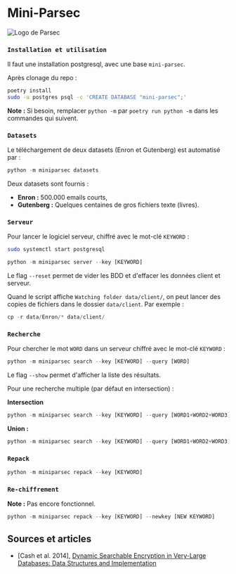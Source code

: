 # Mini-Parsec

![Logo de Parsec](https://github.com/Scille/parsec-cloud/blob/master/docs/parsec_doc_logo.png)

### `Installation et utilisation`

Il faut une installation postgresql, avec une base `mini-parsec`.

Après clonage du repo :

```bash
poetry install
sudo -u postgres psql -c 'CREATE DATABASE "mini-parsec";'
```

**Note :** Si besoin, remplacer `python -m` par `poetry run python -m` dans les commandes qui suivent.

### `Datasets`

Le téléchargement de deux datasets (Enron et Gutenberg) est automatisé par :

```Python
python -m miniparsec datasets
```

Deux datasets sont fournis :

- **Enron :** 500.000 emails courts,
- **Gutenberg :** Quelques centaines de gros fichiers texte (livres).

### `Serveur`

Pour lancer le logiciel serveur, chiffré avec le mot-clé `KEYWORD` :

```bash
sudo systemctl start postgresql
```

```Python
python -m miniparsec server --key [KEYWORD]
```

Le flag `--reset` permet de vider les BDD et d'effacer les données client et serveur.

Quand le script affiche `Watching folder data/client/`, on peut lancer des copies de fichiers dans le dossier `data/client`. Par exemple :

```Python
cp -r data/Enron/* data/client/
```

### `Recherche`

Pour chercher le mot `WORD` dans un serveur chiffré avec le mot-clé `KEYWORD` :

```Python
python -m miniparsec search --key [KEYWORD] --query [WORD]
```

Le flag `--show` permet d'afficher la liste des résultats.

Pour une recherche multiple (par défaut en intersection) :

**Intersection**
```Python
python -m miniparsec search --key [KEYWORD] --query [WORD1+WORD2+WORD3]
```

**Union :**

```Python
python -m miniparsec search --key [KEYWORD] --query [WORD1+WORD2+WORD3] --union
```

### `Repack`

```Python
python -m miniparsec repack --key [KEYWORD]
```

### `Re-chiffrement`

**Note :** Pas encore fonctionnel.

```Python
python -m miniparsec repack --key [KEYWORD] --newkey [NEW KEYWORD]
```

## Sources et articles

- [Cash et al. 2014], [Dynamic Searchable Encryption in Very-Large Databases: Data Structures and Implementation](https://eprint.iacr.org/2014/853.pdf)
